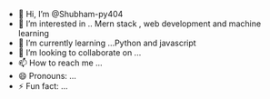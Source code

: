 - 👋 Hi, I’m @Shubham-py404
- 👀 I’m interested in .. Mern stack , web development and machine learning 
- 🌱 I’m currently learning ...Python and javascript
- 💞️ I’m looking to collaborate on ...
- 📫 How to reach me ...
- 😄 Pronouns: ...
- ⚡ Fun fact: ...

<!---
Shubham-py404/Shubham-py404 is a ✨ special ✨ repository because its `README.md` (this file) appears on your GitHub profile.
You can click the Preview link to take a look at your changes.
--->
